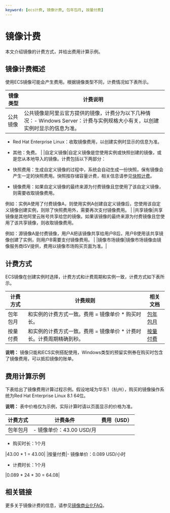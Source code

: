 ```yaml
---
keyword: [ecs计费, 镜像计费, 包年包月, 按量付费]
---
```


# 镜像计费

本文介绍镜像的计费方式，并给出费用计算示例。

## 镜像计费概述

使用ECS镜像可能会产生费用。根据镜像类型不同，计费情况如下表所示。

|镜像类型|计费说明|
|----|----|
|公共镜像|公共镜像是阿里云官方提供的镜像，计费分为以下几种情况：-   Windows Server：计费与实例规格大小有关，以创建实例时显示的信息为准。
-   Red Hat Enterprise Linux：收取镜像费用，以创建实例时显示的信息为准。
-   其他：免费。 |
|自定义镜像|自定义镜像是您使用实例或快照创建的镜像，或是您从本地导入的镜像。计费包括以下两部分：

-   快照费用：生成自定义镜像的过程中，系统会自动生成一份快照，保有镜像会产生一定的快照费用。快照按存储容量计费，相关信息请参见[快照计费](/intl.zh-CN/产品定价/计费项/快照计费.md)。
-   镜像费用：如果自定义镜像的最终来源为付费镜像且您使用了该自定义镜像，则需要收取镜像费用。

例如：实例A使用了付费镜像A，则使用实例A创建自定义镜像后，您使用该自定义镜像创建实例，则除了快照费用外，需要再次支付镜像费用。 |
|共享镜像|共享镜像是其他阿里云账号共享给您的镜像。如果该镜像的最终来源为付费镜像且您使用了该共享镜像，则收取镜像费用。

例如：源镜像A是付费镜像，用户A把该镜像共享给用户B后，用户B使用该共享镜像创建了实例，则用户B需要支付镜像费用。 |
|镜像市场镜像|镜像市场镜像由镜像服务商ISV提供，费用以镜像市场购买页面为准。|

## 计费方式

ECS镜像在创建实例时选择，计费方式和计费周期和实例一致，计费方式如下表所示。

|计费方式|计费规则|相关文档|
|----|----|----|
|包年包月|和实例的计费方式一致。费用 = 镜像单价 \* 购买时长。|[包年包月](/intl.zh-CN/产品定价/计费方式/包年包月.md)|
|按量付费|和实例的计费方式一致。费用 = 镜像单价 \* 计费时长。计费周期精确到秒。|[按量付费](/intl.zh-CN/产品定价/计费方式/按量付费.md)|

**说明：** 镜像只能和ECS实例搭配使用，Windows类型的预留实例券在购买时包含了镜像费用，可以抵扣镜像的账单。

## 费用计算示例

下表给出了镜像费用计算过程示例。假设地域为华东1（杭州），购买的镜像操作系统为Red Hat Enterprise Linux 8.1 64位。

**说明：** 表中价格仅为示例，实际计算时请以页面显示的价格为准。

|计费方式|计费条件|费用（USD）|
|----|----|-------|
|包年包月|-   镜像单价：43.00 USD/月
-   购买时长：1个月

|43.00 \* 1 = 43.00|
|按量付费|-   镜像单价：0.089 USD/小时
-   计费时长：1个月

|0.089 \* 24 \* 30 = 64.08|

## 相关链接

更多关于镜像计费的信息，请参见[镜像商业化FAQ](/intl.zh-CN/镜像/镜像FAQ.md)。

